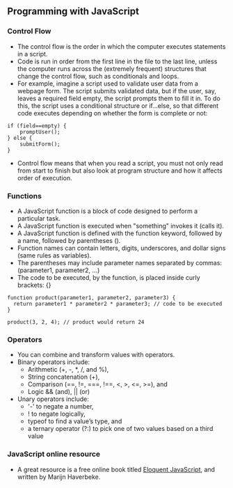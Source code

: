 ## Programming with JavaScript

### Control Flow

* The control flow is the order in which the computer executes statements in a script.
* Code is run in order from the first line in the file to the last line, unless the computer runs across the (extremely frequent) structures that change the control flow, such as conditionals and loops.
* For example, imagine a script used to validate user data from a webpage form. The script submits validated data, but if the user, say, leaves a required field empty, the script prompts them to fill it in. To do this, the script uses a conditional structure or if...else, so that different code executes depending on whether the form is complete or not:

```
if (field==empty) {
    promptUser();
} else {
    submitForm();
}
```
* Control flow means that when you read a script, you must not only read from start to finish but also look at program structure and how it affects order of execution.
  
### Functions

* A JavaScript function is a block of code designed to perform a particular task.
* A JavaScript function is executed when "something" invokes it (calls it).
* A JavaScript function is defined with the function keyword, followed by a name, followed by parentheses ().
* Function names can contain letters, digits, underscores, and dollar signs (same rules as variables).
* The parentheses may include parameter names separated by commas: (parameter1, parameter2, ...)
* The code to be executed, by the function, is placed inside curly brackets: {}

```
function product(parameter1, parameter2, parameter3) {
  return parameter1 * parameter2 * parameter3; // code to be executed
}

product(3, 2, 4); // product would return 24
```

### Operators

* You can combine and transform values with operators. 
* Binary operators include:
  * Arithmetic (+, -, *, /, and %), 
  * String concatenation (+), 
  * Comparison (==, !=, ===, !==, <, >, <=, >=), and 
  * Logic && (and), || (or)
* Unary operators include:
  * '-' to negate a number,
  * ! to negate logically,  
  * typeof to find a value’s type, and
  * a ternary operator (?:) to pick one of two values based on a third value

### JavaScript online resource

* A great resource is a free online book titled [Eloquent JavaScript](https://eloquentjavascript.net/), and written by Marijn Haverbeke.
